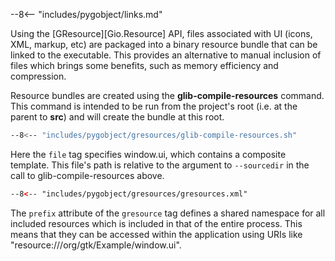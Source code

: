 --8<-- "includes/pygobject/links.md"

Using the [GResource][Gio.Resource] API, files associated with UI (icons, XML, markup, etc) are packaged into a binary resource bundle that can be linked to the executable.
This provides an alternative to manual inclusion of files which brings some benefits, such as memory efficiency and compression.

Resource bundles are created using the **glib-compile-resources** command.
This command is intended to be run from the project's root (i.e. at the parent to **src**) and will create the bundle at this root.

```sh
--8<-- "includes/pygobject/gresources/glib-compile-resources.sh"
```

Here the `file` tag specifies window.ui, which contains a composite template.
This file's path is relative to the argument to `--sourcedir` in the call to glib-compile-resources above.

```xml title="src/gresources.xml"
--8<-- "includes/pygobject/gresources/gresources.xml"
```

The `prefix` attribute of the `gresource` tag defines a shared namespace for all included resources which is included in that of the entire process.
This means that they can be accessed within the application using URIs like "resource:///org/gtk/Example/window.ui".
